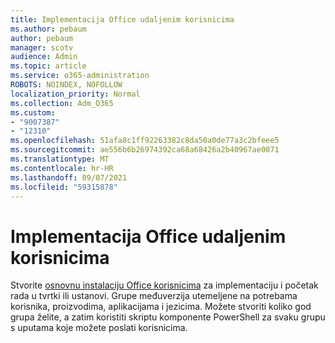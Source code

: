 ```yaml
---
title: Implementacija Office udaljenim korisnicima
ms.author: pebaum
author: pebaum
manager: scotv
audience: Admin
ms.topic: article
ms.service: o365-administration
ROBOTS: NOINDEX, NOFOLLOW
localization_priority: Normal
ms.collection: Adm_O365
ms.custom:
- "9007387"
- "12310"
ms.openlocfilehash: 51afa8c1ff92263382c8da50a0de77a3c2bfeee5
ms.sourcegitcommit: ae556b6b26974392ca68a68426a2b40967ae0071
ms.translationtype: MT
ms.contentlocale: hr-HR
ms.lasthandoff: 09/07/2021
ms.locfileid: "59315878"
---
```

# <a name="deploy-office-to-remote-users"></a>Implementacija Office udaljenim korisnicima

Stvorite [osnovnu instalaciju Office korisnicima](https://admin.microsoft.com/Adminportal/Home#/officeremoteinstall) za implementaciju i početak rada u tvrtki ili ustanovi. Grupe međuverzija utemeljene na potrebama korisnika, proizvodima, aplikacijama i jezicima. Možete stvoriti koliko god grupa želite, a zatim koristiti skriptu komponente PowerShell za svaku grupu s uputama koje možete poslati korisnicima.